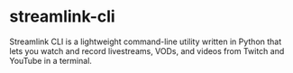 # streamlink-cli
Streamlink CLI is a lightweight command-line utility written in Python that lets you watch and record livestreams, VODs, and videos from Twitch and YouTube in a terminal. 
